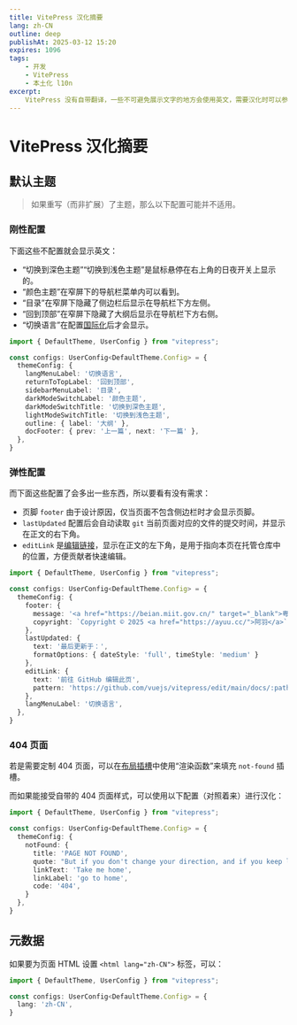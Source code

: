 ```yaml
---
title: VitePress 汉化摘要
lang: zh-CN
outline: deep
publishAt: 2025-03-12 15:20
expires: 1096
tags:
    - 开发
    - VitePress
    - 本土化 l10n
excerpt:
    VitePress 没有自带翻译，一些不可避免展示文字的地方会使用英文，需要汉化时可以参考本文进行配置。
---
```


# VitePress 汉化摘要

<RevisionInfo />

## 默认主题

<LinkCard href="https://vitepress.dev/zh/reference/default-theme-config" text="默认主题配置 | VitePress" />

> 如果重写（而非扩展）了主题，那么以下配置可能并不适用。

### 刚性配置

下面这些不配置就会显示英文：

- “切换到深色主题”“切换到浅色主题”是鼠标悬停在右上角的日夜开关上显示的。
- “颜色主题”在窄屏下的导航栏菜单内可以看到。
- “目录”在窄屏下隐藏了侧边栏后显示在导航栏下方左侧。
- “回到顶部”在窄屏下隐藏了大纲后显示在导航栏下方右侧。
- “切换语言”在配置[国际化](https://vitepress.dev/zh/guide/i18n)后才会显示。

```typescript [.vitepress/config.ts]
import { DefaultTheme, UserConfig } from "vitepress";

const configs: UserConfig<DefaultTheme.Config> = {
  themeConfig: {
    langMenuLabel: '切换语言',
    returnToTopLabel: '回到顶部',
    sidebarMenuLabel: '目录',
    darkModeSwitchLabel: '颜色主题',
    darkModeSwitchTitle: '切换到深色主题',
    lightModeSwitchTitle: '切换到浅色主题',
    outline: { label: '大纲' },
    docFooter: { prev: '上一篇', next: '下一篇' },
  },
}
```

### 弹性配置

而下面这些配置了会多出一些东西，所以要看有没有需求：

- 页脚 `footer` 由于设计原因，仅当页面不包含侧边栏时才会显示页脚。
- `lastUpdated` 配置后会自动读取 `git` 当前页面对应的文件的提交时间，并显示在正文的右下角。
- `editLink` 是[编辑链接](https://vitepress.dev/zh/reference/default-theme-edit-link)，显示在正文的左下角，是用于指向本页在托管仓库中的位置，方便贡献者快速编辑。

```typescript [.vitepress/config.ts]
import { DefaultTheme, UserConfig } from "vitepress";

const configs: UserConfig<DefaultTheme.Config> = {
  themeConfig: {
    footer: {
      message: '<a href="https://beian.miit.gov.cn/" target="_blank">粤 ICP 备 ********** 号</a>',
      copyright: `Copyright © 2025 <a href="https://ayuu.cc/">阿羽</a>`,
    },
    lastUpdated: {
      text: '最后更新于：',
      formatOptions: { dateStyle: 'full', timeStyle: 'medium' }
    },
    editLink: {
      text: '前往 GitHub 编辑此页',
      pattern: 'https://github.com/vuejs/vitepress/edit/main/docs/:path',
    },
    langMenuLabel: '切换语言',
  },
}
```

### 404 页面

若是需要定制 404 页面，可以在[布局插槽](https://vitepress.dev/zh/guide/extending-default-theme#layout-slots)中使用“渲染函数”来填充 `not-found` 插槽。

而如果能接受自带的 404 页面样式，可以使用以下配置（对照着来）进行汉化：

```typescript [.vitepress/config.ts]
import { DefaultTheme, UserConfig } from "vitepress";

const configs: UserConfig<DefaultTheme.Config> = {
  themeConfig: {
    notFound: {
      title: 'PAGE NOT FOUND',
      quote: "But if you don't change your direction, and if you keep looking, you may end up where you are heading.",
      linkText: 'Take me home',
      linkLabel: 'go to home',
      code: '404',
    }
  },
}
```

## 元数据

<LinkCard href="https://vitepress.dev/zh/reference/site-config#site-metadata" text="站点元数据  | VitePress" />

如果要为页面 HTML 设置 `<html lang="zh-CN">` 标签，可以：

```typescript [.vitepress/config.ts]
import { DefaultTheme, UserConfig } from "vitepress";

const configs: UserConfig<DefaultTheme.Config> = {
  lang: 'zh-CN',
}
```
